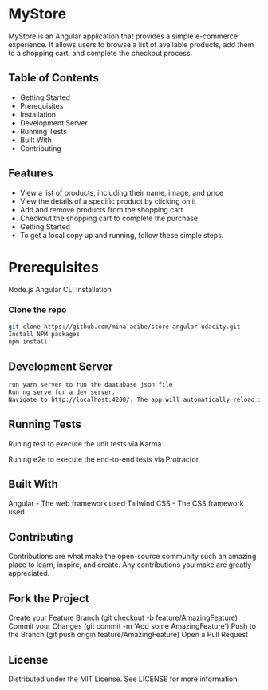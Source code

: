 # MyStore

MyStore is an Angular application that provides a simple e-commerce experience. It allows users to browse a list of available products, add them to a shopping cart, and complete the checkout process.

## Table of Contents

- Getting Started
- Prerequisites
- Installation
- Development Server
- Running Tests
- Built With
- Contributing

## Features

- View a list of products, including their name, image, and price
- View the details of a specific product by clicking on it
- Add and remove products from the shopping cart
- Checkout the shopping cart to complete the purchase
- Getting Started
- To get a local copy up and running, follow these simple steps.

# Prerequisites

Node.js
Angular CLI
Installation

### Clone the repo

```sh
git clone https://github.com/mina-adibe/store-angular-udacity.git
Install NPM packages
npm install
```

## Development Server

```sh
run yarn server to run the daatabase json file
Run ng serve for a dev server.
Navigate to http://localhost:4200/. The app will automatically reload if you change any of the source files.
```

## Running Tests

Run ng test to execute the unit tests via Karma.

Run ng e2e to execute the end-to-end tests via Protractor.

## Built With

Angular - The web framework used
Tailwind CSS - The CSS framework used

## Contributing

Contributions are what make the open-source community such an amazing place to learn, inspire, and create. Any contributions you make are greatly appreciated.

## Fork the Project

Create your Feature Branch (git checkout -b feature/AmazingFeature)
Commit your Changes (git commit -m 'Add some AmazingFeature')
Push to the Branch (git push origin feature/AmazingFeature)
Open a Pull Request

## License

Distributed under the MIT License. See LICENSE for more information.
